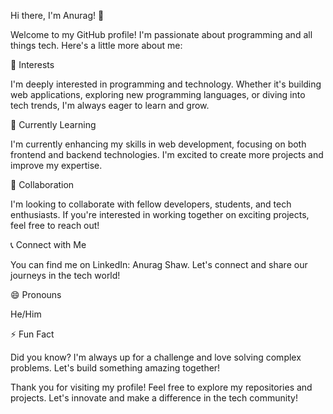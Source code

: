 Hi there, I'm Anurag! 👋

Welcome to my GitHub profile! I'm passionate about programming and all things tech. Here's a little more about me:

👀 Interests

I'm deeply interested in programming and technology. Whether it's building web applications, exploring new programming languages, or diving into tech trends, I'm always eager to learn and grow.

🌱 Currently Learning

I'm currently enhancing my skills in web development, focusing on both frontend and backend technologies. I'm excited to create more projects and improve my expertise.

💎 Collaboration

I'm looking to collaborate with fellow developers, students, and tech enthusiasts. If you're interested in working together on exciting projects, feel free to reach out!

📞 Connect with Me

You can find me on LinkedIn: Anurag Shaw. Let's connect and share our journeys in the tech world!

😄 Pronouns

He/Him

⚡ Fun Fact

Did you know? I'm always up for a challenge and love solving complex problems. Let's build something amazing together!

Thank you for visiting my profile! Feel free to explore my repositories and projects. Let's innovate and make a difference in the tech community!


